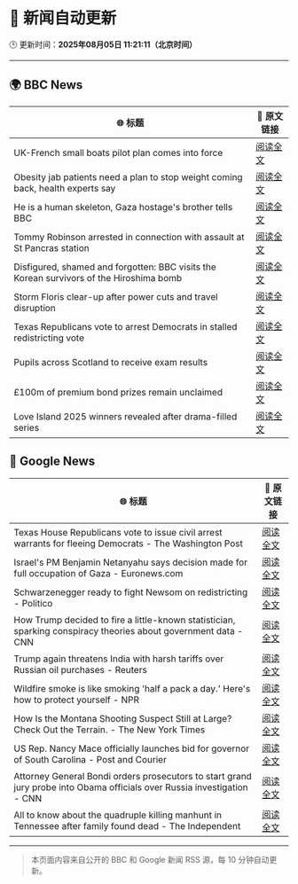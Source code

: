 # 🧠 新闻自动更新

🕒 更新时间：**2025年08月05日 11:21:11（北京时间）**

---

## 🌍 BBC News

| 🌐 标题 | 🔗 原文链接 |
|--------|-------------|
| UK-French small boats pilot plan comes into force | [阅读全文](https://www.bbc.com/news/articles/cewykzegy4qo?at_medium=RSS&at_campaign=rss) |
| Obesity jab patients need a plan to stop weight coming back, health experts say | [阅读全文](https://www.bbc.com/news/articles/cwy3jg20j1ro?at_medium=RSS&at_campaign=rss) |
| He is a human skeleton, Gaza hostage's brother tells BBC | [阅读全文](https://www.bbc.com/news/articles/cewyk4ezeedo?at_medium=RSS&at_campaign=rss) |
| Tommy Robinson arrested in connection with assault at St Pancras station | [阅读全文](https://www.bbc.com/news/articles/crr2dpxxzz1o?at_medium=RSS&at_campaign=rss) |
| Disfigured, shamed and forgotten: BBC visits the Korean survivors of the Hiroshima bomb | [阅读全文](https://www.bbc.com/news/articles/cp8zlwd3e42o?at_medium=RSS&at_campaign=rss) |
| Storm Floris clear-up after power cuts and travel disruption | [阅读全文](https://www.bbc.com/news/articles/c0j9g25q5eyo?at_medium=RSS&at_campaign=rss) |
| Texas Republicans vote to arrest Democrats in stalled redistricting vote | [阅读全文](https://www.bbc.com/news/articles/c93dkwnx94ro?at_medium=RSS&at_campaign=rss) |
| Pupils across Scotland to receive exam results | [阅读全文](https://www.bbc.com/news/articles/crkzn77mz0xo?at_medium=RSS&at_campaign=rss) |
| £100m of premium bond prizes remain unclaimed | [阅读全文](https://www.bbc.com/news/articles/ce3791ep6gko?at_medium=RSS&at_campaign=rss) |
| Love Island 2025 winners revealed after drama-filled series | [阅读全文](https://www.bbc.com/news/articles/cewykzvj4glo?at_medium=RSS&at_campaign=rss) |

## 📰 Google News

| 🌐 标题 | 🔗 原文链接 |
|--------|-------------|
| Texas House Republicans vote to issue civil arrest warrants for fleeing Democrats - The Washington Post | [阅读全文](https://news.google.com/rss/articles/CBMioAFBVV95cUxOX1JHOWlreGhQcklOWVNlZDB4MTlKcm5ubzd4N1g3LXlYZ2VacXltdmVza0NscThNU2hmVTE5bjROY194eFpSQTRqU2x0dk5tN0FZWjdROC1rdTNQTi1NVF9UYmdueW44OHFCYzNSdU4tVlpPVFo0X2FBQUQxTUI4YXFiQjQtRzNVYjV5TUNBak42WTcySXZ4XzV4RUZObERF?oc=5) |
| Israel's PM Benjamin Netanyahu says decision made for full occupation of Gaza - Euronews.com | [阅读全文](https://news.google.com/rss/articles/CBMilwFBVV95cUxQOHVKZkxmZnh3ZVM2YlV2MHFpZHFReGh5aThpV1Y1UzJ1M2kxOEpQQllHSlF6VUpxR0RjTEwwUExnYlBKamNsN1RFV3I5VjV5WWpydUVhQURySmFia2kxTHdfNjhvdVBLRWdObmpBMnlCNUl2dXhRcXF5MUZZV2pieEItcEFLd0xHSGkxR2thaW1iV3FucUFz?oc=5) |
| Schwarzenegger ready to fight Newsom on redistricting - Politico | [阅读全文](https://news.google.com/rss/articles/CBMijgFBVV95cUxNRnBXNlFHOHhyZUF2alZrWlNnQTRleDBRbGF6bVA1eWJXbEpFQzdPdEk3OVh0b3d6ajZVUGRzRkdYRnU3dlF1ZWs3R09SMU4xcndSUHJLNDAtVUpzNzliOC1zbkZ4V1VBR1pyc3pyQ2ZqWmFzdm1DVzZzUG00QlBMQi1veWU5TEJDUndzVURn?oc=5) |
| How Trump decided to fire a little-known statistician, sparking conspiracy theories about government data - CNN | [阅读全文](https://news.google.com/rss/articles/CBMihAFBVV95cUxNS0NYbUZ2a1F4Q1J3eEltSHBhMkRBSGVEaGdfSnFJTHlJVy1wSzRMZDRRVndxWWFWaDMwNXhpS09KNDJMb18wVXhuUGFpYlVEdHBucmNFTmFZWEo0TjhBTm9QekpMMnFla1RIcmZINVI4VTlqVGRRNTYwTE5pdnZiM083TnPSAYoBQVVfeXFMTWlpM0tzLUdvT3FvR05LNWFlTWp6MGhaa0l6UUs4N3ZGdFlaVHdVUlFlNHp5bmpTTUFxMHdOTy1wNTQ3S3VMWVBRR3o3emdNQndZelFiQ0NnbmtyeU0wTnpWbC1ydzREWVUyU3NhQ0RJQ3ZQM0EyMWFPcndsT0wzdHYzN2dlc21Rdkxn?oc=5) |
| Trump again threatens India with harsh tariffs over Russian oil purchases - Reuters | [阅读全文](https://news.google.com/rss/articles/CBMivgFBVV95cUxQM21RX0JrWlRzWTV4a0ZCU2txYk9kTy0xX3JLOXA5djJQNUg1R3Z6SW1TZkNWd1B2Y1JlQms2OU5fd0R5VnhTQl9CcFh3TmNaQWdFdl9yaU14WkJtSERrT0tiRi1iZkdobWtacmlpNEJXckIzVmlpaHhOVldQaWwzQ1NJQWRKS1hOMkthdzVlMnJ1dGVGQ1FKMzNQMnA4QmxMT09GR3VXc1BLYTk2dS1xaEdzd3hvZ2ozS1BfQ09B?oc=5) |
| Wildfire smoke is like smoking 'half a pack a day.' Here's how to protect yourself - NPR | [阅读全文](https://news.google.com/rss/articles/CBMipwFBVV95cUxQZU5aRkhuSEVQN1NmTEhOZzh6eVB6NjhOTnVVTHlTdWEzcFVPTGJ3c1dqT1FzdjdMcE9SYkpIc1llYWhveDBPM2FOdmFsVWdIYThpdHZ4d1FvMVk0U2M0ODJlV3haNlpzcE9leHJadGRhREU1VVhNNG1BQmVOTlpnbWhIQmFNYmtaSWpSMGJQSXJiUkFRdGFHVFJ6VXVmRGVodENSV0Zodw?oc=5) |
| How Is the Montana Shooting Suspect Still at Large? Check Out the Terrain. - The New York Times | [阅读全文](https://news.google.com/rss/articles/CBMidEFVX3lxTE45VDVxcW1PdjVGM19hNmF2ZTBQbkYzNEhLNEZkcEtPaVVvRm92RTIxUS1fU3dtdUdZVjcwU1NKc0FiWkp6bnQ2Ukl5QjBEOXFwcHB5cWZfcGFKcEo0VWM3SzQ4UzBwLUhaSnNIa1JuclFwalVI?oc=5) |
| US Rep. Nancy Mace officially launches bid for governor of South Carolina - Post and Courier | [阅读全文](https://news.google.com/rss/articles/CBMivgFBVV95cUxPRTVBTm5YeWlCb0lmbm5WYVl4WDdVM0tRNTh6Tnh1UG5nTWQtQ3JMdDhYLVlTWjNwTzk1YW9uY3Y3SV9Mc0VUZFB1NnRST0JiT2pLLV9VaUljRE84RXowTmhMbm9sM0JjWnIwUl9leVZIR2VDNjVGdGhFLUxMWU5GaEoxai01bUw3aUJZMkpSbkdMOHhhaks3eHMwbVpHNlo4Q09HS1hYQmNQYW01b2FHaDU4aDJFYTNCUzljektB?oc=5) |
| Attorney General Bondi orders prosecutors to start grand jury probe into Obama officials over Russia investigation - CNN | [阅读全文](https://news.google.com/rss/articles/CBMiggFBVV95cUxQNkdUbEhQMTkyLXVGRmpmenRCSHk4QVRiLWlsbDYweVdpN2d4UXFGaFNDVjh0UlpQd2N2UU04R09UajRWeUtVRVBWNlM0d29kenpMdnVsVUV0TVlJSDRRdmVaM09FeHBkNnBCYThyM2lWTEN1VnNadTFfTVRWSDZ2dVRR0gGHAUFVX3lxTE1QM3Z3ZDRTdC1zblo2UXJxQlFLNlNQOXc0YXMyd3AwMHotWnBpcWl6aGNxYk5MYjhuR1pVZFh6M3l5aUVPanFrNEZZc2hCaUNZV0NWUFpTM3g5QmtlT2F4bXZ1cXd2RnJYa0I5R3A5YmhIa0FVRXpoSGozcDNxWGtVWE43NFRiZw?oc=5) |
| All to know about the quadruple killing manhunt in Tennessee after family found dead - The Independent | [阅读全文](https://news.google.com/rss/articles/CBMisgFBVV95cUxPV1ZHMVdZNXNHdlVqSm9GVV9wU1pDczF3ZVlfclJkUUFCQ2VvWlE2S1REdHBCWjJ5M1ZoVmpyYXg0MXY0YjBrSjF2SGdDS2dieVlOcmVPbkozdEZMMFBtcUdadzZrRXNOeXFQMHFBOTJ4RXZuN3MxOVlrNXZnbXRMVHc1Y3BWNDIzbTVEZ0Y2R0xWd013YlNpbDEtWjYyYUpSOXVGaGNndEdKLUhSMkZUbi1R?oc=5) |

---
> 本页面内容来自公开的 BBC 和 Google 新闻 RSS 源，每 10 分钟自动更新。